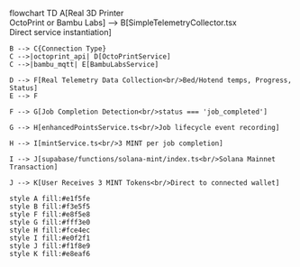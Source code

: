 flowchart TD
    A[Real 3D Printer<br/>OctoPrint or Bambu Labs] --> B[SimpleTelemetryCollector.tsx<br/>Direct service instantiation]
    
    B --> C{Connection Type}
    C -->|octoprint_api| D[OctoPrintService]
    C -->|bambu_mqtt| E[BambuLabsService] 
    
    D --> F[Real Telemetry Data Collection<br/>Bed/Hotend temps, Progress, Status]
    E --> F
    
    F --> G[Job Completion Detection<br/>status === 'job_completed']
    
    G --> H[enhancedPointsService.ts<br/>Job lifecycle event recording]
    
    H --> I[mintService.ts<br/>3 MINT per job completion]
    
    I --> J[supabase/functions/solana-mint/index.ts<br/>Solana Mainnet Transaction]
    
    J --> K[User Receives 3 MINT Tokens<br/>Direct to connected wallet]
    
    style A fill:#e1f5fe
    style B fill:#f3e5f5
    style F fill:#e8f5e8
    style G fill:#fff3e0
    style H fill:#fce4ec
    style I fill:#e0f2f1
    style J fill:#f1f8e9
    style K fill:#e8eaf6
